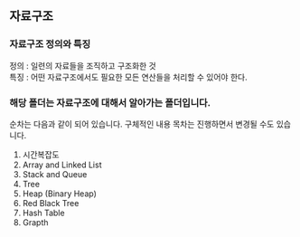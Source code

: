 ## 자료구조

### 자료구조 정의와 특징

정의 : 일련의 자료들을 조직하고 구조화한 것  
특징 : 어떤 자료구조에서도 필요한 모든 연산들을 처리할 수 있어야 한다.
<br>

### 해당 폴더는 자료구조에 대해서 알아가는 폴더입니다.

순차는 다음과 같이 되어 있습니다.
구체적인 내용 목차는 진행하면서 변경될 수도 있습니다.

1. 시간복잡도
2. Array and Linked List
3. Stack and Queue
4. Tree
5. Heap (Binary Heap)
6. Red Black Tree
7. Hash Table
8. Grapth
